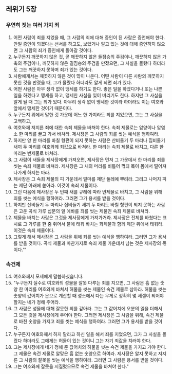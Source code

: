 ## 레위기 5장

### 우연히 짓는 여러 가지 죄
1. 어떤 사람이 죄를 지었을 때, 그 사람의 죄에 대해 증인이 된 사람은 증언해야 한다. 만일 증인이 되겠다는 선서를 하고도, 보았거나 알고 있는 것에 대해 증언하지 않으면 그 사람의 죄가 증인에게 돌아갈 것이다.
2. 누구든지 깨끗하지 않은 것, 곧 깨끗하지 않은 들짐승의 주검이나, 깨끗하지 않은 가축의 주검이나, 깨끗하지 않은 길짐승의 주검을 만졌으면, 그 사실을 몰랐다 하더라도 그는 깨끗하지 못하며 죄가 있는 것이다.
3. 사람에게서는 깨끗하지 않은 것이 많이 나온다. 어떤 사람이 다른 사람의 깨끗하지 못한 것을 만졌을 때, 그가 몰랐다 하더라도 알게 되면 죄가 있다.
4. 어떤 사람은 아무 생각 없이 맹세를 하기도 한다. 좋은 일을 하겠다거나 또는 나쁜 일을 하겠다고 맹세를 하고, 맹세한 사실을 잊어 버리기도 한다. 하지만 그 사실을 알게 될 때 그는 죄가 있다. 아무리 생각 없이 맹세한 것이라 하더라도 이는 여호와 앞에서 맹세한 것이기 때문이다.
5. 누구든지 위에서 말한 것 가운데 어느 한 가지라도 죄를 지었으면, 그는 그 사실을 고백하고,
6. 여호와께 저지른 죄에 대한 속죄 제물을 바쳐야 한다. 속죄 제물로는 암양이나 암염소 한 마리를 끌고 가서 바쳐라. 제사장은 그 사람의 죄를 씻는 예식을 행하여라.
7. 하지만 양 한 마리를 바칠 형편이 되지 못하는 사람은 산비둘기 두 마리나 집비둘기 새끼 두 마리를 여호와께 죄값으로 바쳐라. 한 마리는 속죄 제물로 바치고, 다른 한 마리는 번제물로 바쳐라.
8. 그 사람이 새들을 제사장에게 가져오면, 제사장은 먼저 그 가운데서 한 마리를 죄를 씻는 속죄 제물로 바쳐라. 제사장은 그 새의 머리를 비틀어 꺾되 목이 몸에서 떨어져 나가게 하지는 마라.
9. 제사장은 그 속죄 제물의 피 가운데서 얼마를 제단 둘레에 뿌려라. 그리고 나머지 피는 제단 아래에 쏟아라. 이것이 속죄 제물이다.
10. 그런 다음에 제사장은 두 번째 새를 규례에 따라 번제물로 바치고, 그 사람을 위해 죄를 씻는 예식을 행하여라. 그러면 그가 용서를 받을 것이다.
11. 하지만 산비둘기 두 마리나 집비둘기 새끼 두 마리도 바칠 형편이 되지 못하는 사람은 고운 곡식 가루 십분의 일 에바를 죄를 씻는 제물인 속죄 제물로 바쳐라.
12. 제물을 바치는 사람은 그것을 제사장에게 가져가거라. 제사장은 전체를 바쳤다는 표시로 그 가루를 한 줌 쥐어서 불에 태워 바치는 화제물과 함께 제단 위에서 태워라. 이것은 속죄 제물이다.
13. 그렇게 해서 제사장은 그 사람을 위해 죄를 씻는 예식을 행하여라. 그러면 그가 용서를 받을 것이다. 곡식 제물과 마찬가지로 속죄 제물 가운데서 남는 것은 제사장의 몫이다.'"
### 속건제
14. 여호와께서 모세에게 말씀하셨습니다.
15. "누구든지 실수로 여호와의 성물을 잘못 다루는 죄를 지으면, 그 사람은 흠 없는 숫양 한 마리를 여호와께 바쳐서 허물을 씻는 제물인 속건 제물로 삼아라. 허물을 씻는 숫양의 값어치가 은으로 계산할 때 성소에서 다는 무게로 정확히 몇 세겔이 되어야 할지는 네가 정해 주어라.
16. 그 사람은 성물에 대해 잘못한 죄를 갚아라. 그는 그 값어치에 오분의 일을 더해서 그 모든 것을 제사장에게 주어야 한다. 그러면 제사장은 그 사람을 위해, 속건 제물로 바친 숫양을 가지고 죄를 씻는 예식을 행하여라. 그러면 그가 용서를 받을 것이다.
17. 누구든지 여호와께서 하지 말라고 하신 일을 해서 죄를 지었으면, 그가 그 사실을 몰랐다 하더라도 그에게는 허물이 있는 것이니 그는 자기 죄값을 치러야 한다.
18. 그는 제사장에게 네가 정해 준 값어치의 허물을 씻는 속건 제물을 가지고 가야 한다. 그 제물은 속건 제물로 알맞은 흠 없는 숫양으로 하여라. 제사장은 알지 못하고 저지른 그 사람의 잘못을 씻는 예식을 행하여라. 그러면 그 사람은 용서를 받을 것이다.
19. 그는 여호와께 잘못을 저질렀으므로 속건 제물을 바쳐야 한다."